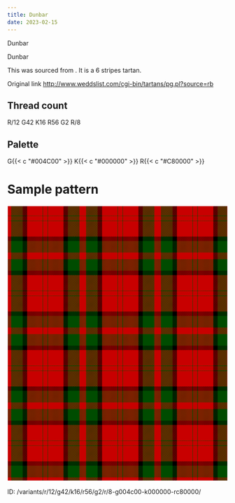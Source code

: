 ```yaml
---
title: Dunbar
date: 2023-02-15
---
```

Dunbar

Dunbar

This was sourced from <no value>.  It is a 6 stripes tartan.

Original link http://www.weddslist.com/cgi-bin/tartans/pg.pl?source=rb

## Thread count
R/12 G42 K16 R56 G2 R/8

## Palette
G{{< c "#004C00" >}} K{{< c "#000000" >}} R{{< c "#C80000" >}}

# Sample pattern

![Tartan detail](tartan.png "R/12 G42 K16 R56 G2 R/8 tartan")

ID: /variants/r/12/g42/k16/r56/g2/r/8-g004c00-k000000-rc80000/
